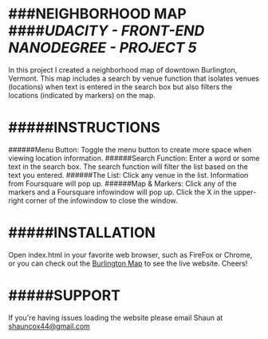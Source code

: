 ###NEIGHBORHOOD MAP
####*UDACITY - FRONT-END NANODEGREE - PROJECT 5*
=================================================================
In this project I created a neighborhood map of downtown
Burlington, Vermont. This map includes a search by venue function
that isolates venues (locations) when text is entered in the 
search box but also filters the locations (indicated by markers) 
on the map.


#####INSTRUCTIONS
=================
######Menu Button:
	Toggle the menu button to create more space when viewing 
	location information.
######Search Function:
	Enter a word or some text in the search box. The search 
	function will filter the list based on the text you entered.
######The List: 
	Click any venue in the list. Information from Foursquare will
	pop up.
######Map & Markers:
	Click any of the markers and a Foursquare infowindow will 
	pop up. Click the X in the upper-right corner of the 
	infowindow to close the window.


#####INSTALLATION
==================
Open index.html in your favorite web browser, such as FireFox or 
Chrome, or you can check out the 
[Burlington Map](shaunc44.github.io/neighborhood-map/) to see 
the live website. Cheers!


#####SUPPORT
============
If you're having issues loading the website please email 
Shaun at shauncox44@gmail.com